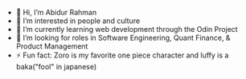 - 👋 Hi, I’m Abidur Rahman
- 👀 I’m interested in people and culture
- 🌱 I’m currently learning web development through the Odin Project
- 💞️ I’m looking for roles in Software Engineering, Quant Finance, & Product Management
- ⚡ Fun fact: Zoro is my favorite one piece character and luffy is a baka("fool" in japanese)


